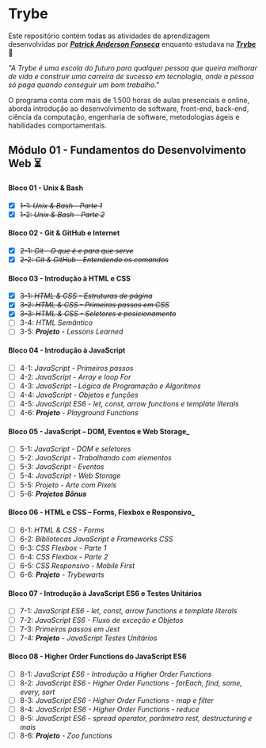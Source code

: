 # Trybe

Este repositório contém todas as atividades de aprendizagem desenvolvidas por _[**Patrick Anderson Fonseca**](https://www.linkedin.com/in/PatrickFonseca/)_ enquanto estudava na [***Trybe***](https://www.betrybe.com/) :rocket:

_"A Trybe é uma escola do futuro para qualquer pessoa que queira melhorar de vida e construir uma carreira de sucesso em tecnologia, onde a pessoa só paga quando conseguir um bom trabalho."_

O programa conta com mais de 1.500 horas de aulas presenciais e online, aborda introdução ao desenvolvimento de software, front-end, back-end, ciência da computação, engenharia de software, metodologias ágeis e habilidades comportamentais.

## Módulo 01 - Fundamentos do Desenvolvimento Web :hourglass_flowing_sand:

#### Bloco 01 - Unix & Bash
- [x] ~~1-1: _Unix & Bash - Parte 1_~~
- [x] ~~1-2: _Unix & Bash - Parte 2_~~

#### Bloco 02 - Git & GitHub e Internet
- [x] ~~2-1: _Git - O que é e para que serve_~~
- [x] ~~2-2: _Git & GitHub - Entendendo os comandos_~~

#### Bloco 03 - Introdução à HTML e CSS
- [x] ~~3-1: _HTML & CSS - Estruturas de página_~~
- [x] ~~3-2: _HTML & CSS - Primeiros passos em CSS_~~
- [x] ~~3-3: _HTML & CSS - Seletores e posicionamento_~~
- [ ] 3-4: _HTML Semântico_
- [ ] 3-5: _**Projeto** - Lessons Learned_

#### Bloco 04 - Introdução à JavaScript
- [ ] 4-1: _JavaScript - Primeiros passos_
- [ ] 4-2: _JavaScript - Array e loop For_
- [ ] 4-3: _JavaScript - Lógica de Programação e Algoritmos_
- [ ] 4-4: _JavaScript - Objetos e funções_
- [ ] 4-5: _JavaScript ES6 - let, const, arrow functions e template literals_
- [ ] 4-6: _**Projeto** - Playground Functions_

#### Bloco 05 - JavaScript – DOM, Eventos e Web Storage_
- [ ] 5-1: _JavaScript - DOM e seletores_
- [ ] 5-2: _JavaScript - Trabalhando com elementos_
- [ ] 5-3: _JavaScript - Eventos_
- [ ] 5-4: _JavaScript - Web Storage_
- [ ] 5-5: _Projeto - Arte com Pixels_
- [ ] 5-6: _**Projetos Bônus**_

#### Bloco 06 - HTML e CSS – Forms, Flexbox e Responsivo_
- [ ] 6-1: _HTML & CSS - Forms_
- [ ] 6-2: _Bibliotecas JavaScript e Frameworks CSS_
- [ ] 6-3: _CSS Flexbox - Parte 1_
- [ ] 6-4: _CSS Flexbox - Parte 2_
- [ ] 6-5: _CSS Responsivo - Mobile First_
- [ ] 6-6: _**Projeto** - Trybewarts_

#### Bloco 07 - Introdução à JavaScript ES6 e Testes Unitários
- [ ] 7-1: _JavaScript ES6 - let, const, arrow functions e template literals_
- [ ] 7-2: _JavaScript ES6 - Fluxo de exceção e Objetos_
- [ ] 7-3: _Primeiros passos em Jest_
- [ ] 7-4: _**Projeto** - JavaScript Testes Unitários_

#### Bloco 08 - Higher Order Functions do JavaScript ES6
- [ ] 8-1: _JavaScript ES6 - Introdução a Higher Order Functions_
- [ ] 8-2: _JavaScript ES6 - Higher Order Functions - forEach, find, some, every, sort_
- [ ] 8-3: _JavaScript ES6 - Higher Order Functions - map e filter_
- [ ] 8-4: _JavaScript ES6 - Higher Order Functions - reduce_
- [ ] 8-5: _JavaScript ES6 - spread operator, parâmetro rest, destructuring e mais_
- [ ] 8-6: _**Projeto** - Zoo functions_
